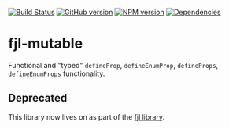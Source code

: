 [![Build Status](https://travis-ci.org/functional-jslib/fjl-mutable.png)](https://travis-ci.org/functional-jslib/fjl-mutable)
[![GitHub version](https://badge.fury.io/gh/functional-jslib%2Ffjl-mutable.svg)](http://badge.fury.io/gh/functional-jslib%2Ffjl-mutable)
[![NPM version](https://badge.fury.io/js/fjl-mutable.svg)](http://badge.fury.io/js/fjl-mutable)
[![Dependencies](https://david-dm.org/functional-jslib/fjl-mutable.png)](https://david-dm.org/functional-jslib/fjl-mutable)
# fjl-mutable
Functional and "typed" `defineProp`, `defineEnumProp`, `defineProps`, `defineEnumProps` functionality.

## Deprecated
This library now lives on as part of the [fjl library](https://github.com/functional-jslib/fjl).
